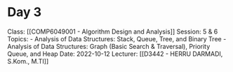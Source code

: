 # Day 3
Class: [[COMP6049001 - Algorithm Design and Analysis]]
Session: 5 & 6
Topics:
	- Analysis of Data Structures: Stack, Queue, Tree, and Binary Tree
	- Analysis of Data Structures: Graph (Basic Search & Traversal), Priority Queue, and Heap
Date: 2022-10-12
Lecturer: [[D3442 - HERRU DARMADI, S.Kom., M.TI]]


